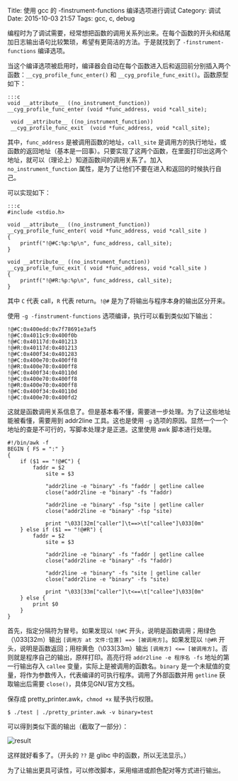 Title: 使用 gcc 的 -finstrument-functions 编译选项进行调试
Category: 调试
Date: 2015-10-03 21:57
Tags: gcc, c, debug

编程时为了调试需要，经常想把函数的调用关系列出来。在每个函数的开头和结尾加日志输出语句比较繁琐，希望有更简洁的方法。于是就找到了 `-finstrument-functions` 编译选项。

当这个编译选项被启用时，编译器会自动在每个函数进入后和返回前分别插入两个函数：`__cyg_profile_func_enter()` 和 `__cyg_profile_func_exit()`。函数原型如下：

    :::c
    void __attribute__ ((no_instrument_function))
    __cyg_profile_func_enter (void *func_address, void *call_site);
     
     void __attribute__ ((no_instrument_function))
     __cyg_profile_func_exit  (void *func_address, void *call_site);

 其中，`func_address` 是被调用函数的地址，`call_site` 是调用方的执行地址，或函数的返回地址（基本是一回事）。只要实现了这两个函数，在里面打印出这两个地址，就可以（理论上）知道函数间的调用关系了。加入 `no_instrument_function` 属性，是为了让他们不要在进入和返回的时候执行自己。

可以实现如下：

    :::c
    #include <stdio.h>
    
    void __attribute__ ((no_instrument_function))
    __cyg_profile_func_enter( void *func_address, void *call_site )
    {
        printf("!@#C:%p:%p\n", func_address, call_site);
    }
       
    void __attribute__ ((no_instrument_function))
    __cyg_profile_func_exit ( void *func_address, void *call_site )
    {
        printf("!@#R:%p:%p\n", func_address, call_site);
    }

其中 `C` 代表 call，`R` 代表 return。`!@#` 是为了将输出与程序本身的输出区分开来。

使用 `-g -finstrument-functions` 选项编译，执行可以看到类似如下输出：

    !@#C:0x400edd:0x7f78691e3af5
    !@#C:0x4011c9:0x400f0b
    !@#C:0x40117d:0x401213
    !@#R:0x40117d:0x401213
    !@#C:0x400f34:0x401283
    !@#C:0x400e70:0x400ff8
    !@#R:0x400e70:0x400ff8
    !@#C:0x400f34:0x40110d
    !@#C:0x400e70:0x400ff8
    !@#R:0x400e70:0x400ff8
    !@#C:0x400f34:0x40110d
    !@#C:0x400e70:0x400fd2

这就是函数调用关系信息了。但是基本看不懂，需要进一步处理。为了让这些地址能被看懂，需要用到 addr2line 工具。这也是使用 `-g` 选项的原因。显然一个一个地址的查是不可行的，写脚本处理才是正道。这里使用 awk 脚本进行处理。

    #!/bin/awk -f
    BEGIN { FS = ":" }
    {
        if ($1 == "!@#C") {
            faddr = $2
                site = $3
    
                "addr2line -e "binary" -fs "faddr | getline callee
                close("addr2line -e "binary" -fs "faddr)
    
                "addr2line -e "binary" -fsp "site | getline caller
                close("addr2line -e "binary" -fsp "site)
    
                print "\033[32m["caller"]\t==>\t["callee"]\033[0m"
        } else if ($1 == "!@#R") {
            faddr = $2
                site = $3
    
                "addr2line -e "binary" -fs "faddr | getline callee
                close("addr2line -e "binary" -fs "faddr)
    
                "addr2line -e "binary" -fs "site | getline caller
                close("addr2line -e "binary" -fs "site)
    
                print "\033[33m["caller"]\t<==\t["callee"]\033[0m"
        } else {
            print $0
        }
    }

首先，指定分隔符为冒号。如果发现以 `!@#C` 开头，说明是函数调用；用绿色（\033[32m）输出 `[调用方 at 文件:位置] ==> [被调用方]`。如果发现以 `!@#R` 开头，说明是函数返回；用棕黄色（\033[33m）输出 `[调用方] <== [被调用方]`。否则就是程序自己的输出，原样打印。高亮行将 `addr2line -e 程序名 -fs` 地址的第一行输出存入 `callee` 变量，实际上是被调用的函数名。`binary` 是一个未赋值的变量，将作为参数传入，代表编译的可执行程序。调用了外部函数并用 `getline` 获取输出后需要 `close()`，具体见GNU官方文档。

保存成 pretty_printer.awk，`chmod +x` 赋予执行权限。

    $ ./test | ./pretty_printer.awk -v binary=test

可以得到类似下面的输出（截取了一部分）：

![result]({filename}/image/gcc-finstrument-functions-result.png)

这样就好看多了。（开头的 `??` 是 glibc 中的函数，所以无法显示。）

为了让输出更具可读性，可以修改脚本，采用缩进或颜色配对等方式进行输出。
